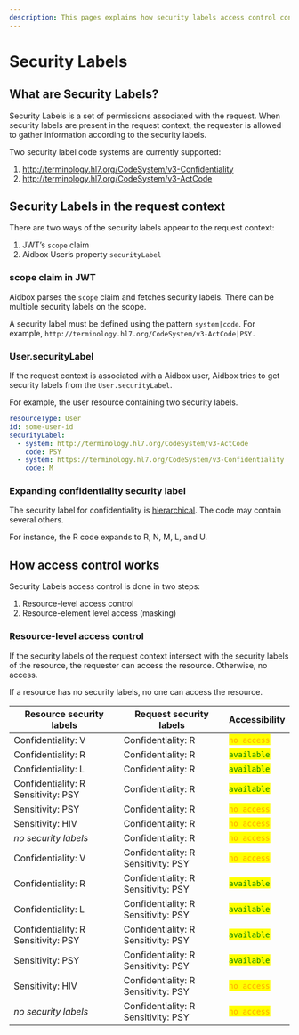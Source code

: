 ```yaml
---
description: This pages explains how security labels access control control works in Aidbox
---
```


# Security Labels

## What are Security Labels?

Security Labels is a set of permissions associated with the request. When security labels are present in the request context, the requester is allowed to gather information according to the security labels.

Two security label code systems are currently supported:

1. http://terminology.hl7.org/CodeSystem/v3-Confidentiality
2. http://terminology.hl7.org/CodeSystem/v3-ActCode

## Security Labels in the request context

There are two ways of the security labels appear to the request context:

1. JWT’s `scope` claim
2. Aidbox User’s property `securityLabel`

### scope claim in JWT <a href="#docs-internal-guid-71b74bb2-7fff-d9f8-f70b-bfac58a2d392" id="docs-internal-guid-71b74bb2-7fff-d9f8-f70b-bfac58a2d392"></a>

Aidbox parses the `scope` claim and fetches security labels. There can be multiple security labels on the scope.

A security label must be defined using the pattern `system|code`. For example, `http://terminology.hl7.org/CodeSystem/v3-ActCode|PSY.`

### User.securityLabel

If the request context is associated with a Aidbox user, Aidbox tries to get security labels from the `User.securityLabel`.&#x20;

For example, the user resource containing two security labels.

```yaml
resourceType: User
id: some-user-id
securityLabel:
  - system: http://terminology.hl7.org/CodeSystem/v3-ActCode
    code: PSY
  - system: https://terminology.hl7.org/CodeSystem/v3-Confidentiality
    code: M
```

### Expanding confidentiality security label

The security label for confidentiality is [hierarchical](https://terminology.hl7.org/ValueSet-v3-Confidentiality.html). The code may contain several others.

For instance, the R code expands to R, N, M, L, and U.

## How access control works

Security Labels access control is done in two steps:

1. Resource-level access control
2. Resource-element level access (masking)

### Resource-level access control

If the security labels of the request context intersect with the security labels of the resource, the requester can access the resource. Otherwise, no access.

If a resource has no security labels, no one can access the resource.

| Resource security labels            | Request security labels               | Accessibility                                  |
| ----------------------------------- | ------------------------------------- | ---------------------------------------------- |
| Confidentiality: V                  | Confidentiality: R                    | <mark style="color:orange;">`no access`</mark> |
| Confidentiality: R                  | Confidentiality: R                    | <mark style="color:green;">`available`</mark>  |
| Confidentiality: L                  | Confidentiality: R                    | <mark style="color:green;">`available`</mark>  |
| Confidentiality: R<br>Sensitivity: PSY | Confidentiality: R                    | <mark style="color:green;">`available`</mark>  |
| Sensitivity: PSY                    | Confidentiality: R                    | <mark style="color:orange;">`no access`</mark> |
| Sensitivity: HIV                    | Confidentiality: R                    | <mark style="color:orange;">`no access`</mark> |
| _no security labels_                | Confidentiality: R                    | <mark style="color:orange;">`no access`</mark> |
| Confidentiality: V                  | Confidentiality: R<br>Sensitivity: PSY | <mark style="color:orange;">`no access`</mark> |
| Confidentiality: R                  | Confidentiality: R<br>Sensitivity: PSY | <mark style="color:green;">`available`</mark>  |
| Confidentiality: L                  | Confidentiality: R<br>Sensitivity: PSY | <mark style="color:green;">`available`</mark>  |
| Confidentiality: R<br>Sensitivity: PSY | Confidentiality: R<br>Sensitivity: PSY | <mark style="color:green;">`available`</mark>  |
| Sensitivity: PSY                    | Confidentiality: R<br>Sensitivity: PSY | <mark style="color:green;">`available`</mark>  |
| Sensitivity: HIV                    | Confidentiality: R<br>Sensitivity: PSY | <mark style="color:orange;">`no access`</mark> |
| _no security labels_                | Confidentiality: R<br>Sensitivity: PSY | <mark style="color:orange;">`no access`</mark> |

